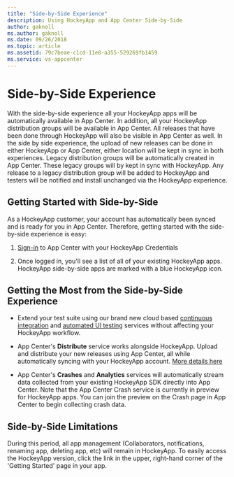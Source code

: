 ```yaml
---
title: "Side-by-Side Experience"
description: Using HockeyApp and App Center Side-by-Side
author: gaknoll
ms.author: gaknoll
ms.date: 09/26/2018
ms.topic: article
ms.assetid: 79c7beae-c1cd-11e8-a355-529269fb1459
ms.service: vs-appcenter
---
```


# Side-by-Side Experience

With the side-by-side experience all your HockeyApp apps will be automatically available in App Center. In addition, all your HockeyApp distribution groups will be available in App Center. All releases that have been done through HockeyApp will also be visible in App Center as well.
In the side by side experience, the upload of new releases can be done in either HockeyApp or App Center, either location will be kept in sync in both experiences. Legacy distribution groups will be automatically created in App Center. These legacy groups will by kept in sync with HockeyApp. Any release to a legacy distribution group will be added to HockeyApp and testers will be notified and install unchanged via the HockeyApp experience.

## Getting Started with Side-by-Side

As a HockeyApp customer, your account has automatically been synced and is ready for you in App Center. Therefore, getting started with the side-by-side experience is easy:

1.	[Sign-in](https://appcenter.ms/login?utm_medium=referral_link&utm_source=Hockey%20App) to App Center with your HockeyApp Credentials

<!-- ![App Center Sign-In](~/migration/hockeyapp/images/appcenter-sign-in.png) -->

2.	Once logged in, you'll see a list of all of your existing HockeyApp apps. HockeyApp side-by-side apps are marked with a blue HockeyApp icon. 

<!-- ![HockeyApp apps in App Center](~/migration/hockeyapp/images/hockeyapp-apps-in-appcenter.png) -->

## Getting the Most from the Side-by-Side Experience

* Extend your test suite using our brand new cloud based [continuous integration](~/build/index.md) and [automated UI testing](~/test-cloud/index.md) services without affecting your HockeyApp workflow.

* App Center's **Distribute** service works alongside HockeyApp. Upload and distribute your new releases using App Center, all while automatically syncing with your HockeyApp account. [More details here](~/migration/hockeyapp/distribution.md)

* App Center's **Crashes** and **Analytics** services will automatically stream data collected from your existing HockeyApp SDK directly into App Center. Note that the App Center Crash service is currently in preview for HockeyApp apps. You can join the preview on the Crash page in App Center to begin collecting crash data. 

## Side-by-Side Limitations

During this period, all app management (Collaborators, notifications, renaming app, deleting app, etc) will remain in HockeyApp. To easily access the HockeyApp version, click the link in the upper, right-hand corner of the 'Getting Started' page in your app.
